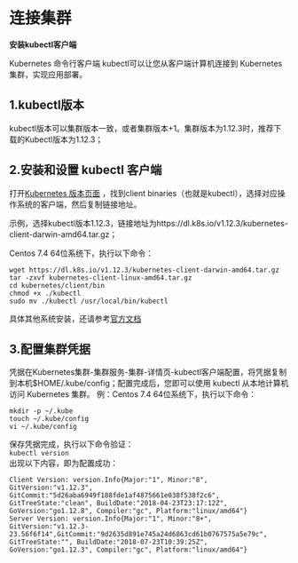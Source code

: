 
# 连接集群

 **安装kubectl客户端**

Kubernetes 命令行客户端 kubectl可以让您从客户端计算机连接到 Kubernetes 集群，实现应用部署。

## 1.kubectl版本 

kubectl版本可以集群版本一致，或者集群版本+1。集群版本为1.12.3时，推荐下载的Kubectl版本为1.12.3；

## 2.安装和设置 kubectl 客户端

打开[Kubernetes 版本页面](https://github.com/kubernetes/kubernetes/blob/master/CHANGELOG-1.12.md) ，找到client binaries（也就是kubectl），选择对应操作系统的客户端，然后复制链接地址。

示例，选择kubectl版本1.12.3，链接地址为https://dl.k8s.io/v1.12.3/kubernetes-client-darwin-amd64.tar.gz；

Centos 7.4 64位系统下，执行以下命令：

```
wget https://dl.k8s.io/v1.12.3/kubernetes-client-darwin-amd64.tar.gz
tar -zxvf kubernetes-client-linux-amd64.tar.gz
cd kubernetes/client/bin
chmod +x ./kubectl
sudo mv ./kubectl /usr/local/bin/kubectl
```
具体其他系统安装，还请参考[官方文档](https://kubernetes.io/docs/tasks/tools/install-kubectl/)

## 3.配置集群凭据

凭据在Kubernetes集群-集群服务-集群-详情页-kubectl客户端配置，将凭据复制到本机$HOME/.kube/config；配置完成后，您即可以使用 kubectl 从本地计算机访问 Kubernetes 集群。
例：Centos 7.4 64位系统下，执行以下命令：
```
mkdir -p ~/.kube
touch ~/.kube/config
vi ~/.kube/config
```
保存凭据完成，执行以下命令验证：  
`kubectl version`  
出现以下内容，即为配置成功：  
```
Client Version: version.Info{Major:"1", Minor:"8", GitVersion:"v1.12.3", GitCommit:"5d26aba6949f188fde1af4875661e038f538f2c6", GitTreeState:"clean", BuildDate:"2018-04-23T23:17:12Z", GoVersion:"go1.12.8", Compiler:"gc", Platform:"linux/amd64"}
Server Version: version.Info{Major:"1", Minor:"8+", GitVersion:"v1.12.3-23.56f6f14",GitCommit:"9d2635d891e745a24d6863cd61b0767575a5e79c", GitTreeState:"", BuildDate:"2018-07-23T10:39:25Z", GoVersion:"go1.12.3", Compiler:"gc", Platform:"linux/amd64"}
```
